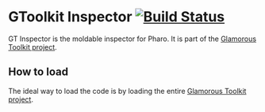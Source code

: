 # GToolkit Inspector [![Build Status](https://travis-ci.org/feenkcom/gtoolkit-inspector.svg?branch=master)](https://travis-ci.org/feenkcom/gtoolkit-inspector)
GT Inspector is the moldable inspector for Pharo. It is part of the [Glamorous Toolkit project](https://github.com/feenkcom/gtoolkit).

## How to load

The ideal way to load the code is by loading the entire [Glamorous Toolkit project](https://github.com/feenkcom/gtoolkit).
